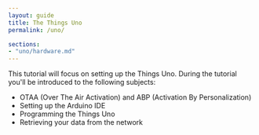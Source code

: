 ```yaml
---
layout: guide
title: The Things Uno
permalink: /uno/

sections:
- "uno/hardware.md"
---
```


This tutorial will focus on setting up the Things Uno. During the tutorial you'll be introduced to the following subjects:

* OTAA (Over The Air Activation) and ABP (Activation By Personalization)
* Setting up the Arduino IDE
* Programming the Things Uno
* Retrieving your data from the network